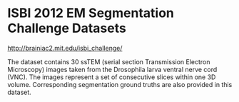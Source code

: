 # ISBI 2012 EM Segmentation Challenge Datasets

http://brainiac2.mit.edu/isbi_challenge/

The dataset contains 30 ssTEM (serial section Transmission Electron Microscopy) images taken from the Drosophila larva ventral nerve cord (VNC). The images represent a set of consecutive slices within one 3D volume. Corresponding segmentation ground truths are also provided in this dataset.
